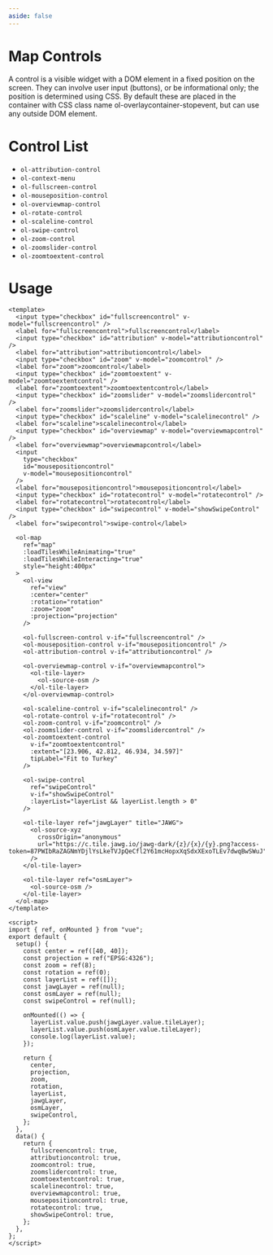 ```yaml
---
aside: false
---
```


# Map Controls

A control is a visible widget with a DOM element in a fixed position on the screen. They can involve user input (buttons), or be informational only; the position is determined using CSS. By default these are placed in the container with CSS class name ol-overlaycontainer-stopevent, but can use any outside DOM element.

<script setup>
import MapControlDemo from "@demos/MapControlDemo.vue"
</script>
<ClientOnly>
<MapControlDemo />
</ClientOnly>

# Control List

- `ol-attribution-control`
- `ol-context-menu`
- `ol-fullscreen-control`
- `ol-mouseposition-control`
- `ol-overviewmap-control`
- `ol-rotate-control`
- `ol-scaleline-control`
- `ol-swipe-control`
- `ol-zoom-control`
- `ol-zoomslider-control`
- `ol-zoomtoextent-control`

# Usage

```vue
<template>
  <input type="checkbox" id="fullscreencontrol" v-model="fullscreencontrol" />
  <label for="fullscreencontrol">fullscreencontrol</label>
  <input type="checkbox" id="attribution" v-model="attributioncontrol" />
  <label for="attribution">attributioncontrol</label>
  <input type="checkbox" id="zoom" v-model="zoomcontrol" />
  <label for="zoom">zoomcontrol</label>
  <input type="checkbox" id="zoomtoextent" v-model="zoomtoextentcontrol" />
  <label for="zoomtoextent">zoomtoextentcontrol</label>
  <input type="checkbox" id="zoomslider" v-model="zoomslidercontrol" />
  <label for="zoomslider">zoomslidercontrol</label>
  <input type="checkbox" id="scaleline" v-model="scalelinecontrol" />
  <label for="scaleline">scalelinecontrol</label>
  <input type="checkbox" id="overviewmap" v-model="overviewmapcontrol" />
  <label for="overviewmap">overviewmapcontrol</label>
  <input
    type="checkbox"
    id="mousepositioncontrol"
    v-model="mousepositioncontrol"
  />
  <label for="mousepositioncontrol">mousepositioncontrol</label>
  <input type="checkbox" id="rotatecontrol" v-model="rotatecontrol" />
  <label for="rotatecontrol">rotatecontrol</label>
  <input type="checkbox" id="swipecontrol" v-model="showSwipeControl" />
  <label for="swipecontrol">swipe-control</label>

  <ol-map
    ref="map"
    :loadTilesWhileAnimating="true"
    :loadTilesWhileInteracting="true"
    style="height:400px"
  >
    <ol-view
      ref="view"
      :center="center"
      :rotation="rotation"
      :zoom="zoom"
      :projection="projection"
    />

    <ol-fullscreen-control v-if="fullscreencontrol" />
    <ol-mouseposition-control v-if="mousepositioncontrol" />
    <ol-attribution-control v-if="attributioncontrol" />

    <ol-overviewmap-control v-if="overviewmapcontrol">
      <ol-tile-layer>
        <ol-source-osm />
      </ol-tile-layer>
    </ol-overviewmap-control>

    <ol-scaleline-control v-if="scalelinecontrol" />
    <ol-rotate-control v-if="rotatecontrol" />
    <ol-zoom-control v-if="zoomcontrol" />
    <ol-zoomslider-control v-if="zoomslidercontrol" />
    <ol-zoomtoextent-control
      v-if="zoomtoextentcontrol"
      :extent="[23.906, 42.812, 46.934, 34.597]"
      tipLabel="Fit to Turkey"
    />

    <ol-swipe-control
      ref="swipeControl"
      v-if="showSwipeControl"
      :layerList="layerList && layerList.length > 0"
    />

    <ol-tile-layer ref="jawgLayer" title="JAWG">
      <ol-source-xyz
        crossOrigin="anonymous"
        url="https://c.tile.jawg.io/jawg-dark/{z}/{x}/{y}.png?access-token=87PWIbRaZAGNmYDjlYsLkeTVJpQeCfl2Y61mcHopxXqSdxXExoTLEv7dwqBwSWuJ"
      />
    </ol-tile-layer>

    <ol-tile-layer ref="osmLayer">
      <ol-source-osm />
    </ol-tile-layer>
  </ol-map>
</template>

<script>
import { ref, onMounted } from "vue";
export default {
  setup() {
    const center = ref([40, 40]);
    const projection = ref("EPSG:4326");
    const zoom = ref(8);
    const rotation = ref(0);
    const layerList = ref([]);
    const jawgLayer = ref(null);
    const osmLayer = ref(null);
    const swipeControl = ref(null);

    onMounted(() => {
      layerList.value.push(jawgLayer.value.tileLayer);
      layerList.value.push(osmLayer.value.tileLayer);
      console.log(layerList.value);
    });

    return {
      center,
      projection,
      zoom,
      rotation,
      layerList,
      jawgLayer,
      osmLayer,
      swipeControl,
    };
  },
  data() {
    return {
      fullscreencontrol: true,
      attributioncontrol: true,
      zoomcontrol: true,
      zoomslidercontrol: true,
      zoomtoextentcontrol: true,
      scalelinecontrol: true,
      overviewmapcontrol: true,
      mousepositioncontrol: true,
      rotatecontrol: true,
      showSwipeControl: true,
    };
  },
};
</script>
```
